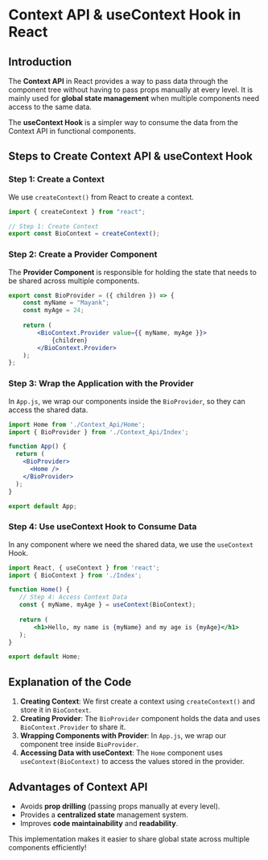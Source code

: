 # Context API & useContext Hook in React

## Introduction
The **Context API** in React provides a way to pass data through the component tree without having to pass props manually at every level. It is mainly used for **global state management** when multiple components need access to the same data.

The **useContext Hook** is a simpler way to consume the data from the Context API in functional components.

## Steps to Create Context API & useContext Hook

### Step 1: Create a Context
We use `createContext()` from React to create a context.

```jsx
import { createContext } from "react";

// Step 1: Create Context
export const BioContext = createContext();
```

### Step 2: Create a Provider Component
The **Provider Component** is responsible for holding the state that needs to be shared across multiple components.

```jsx
export const BioProvider = ({ children }) => {
    const myName = "Mayank";
    const myAge = 24;
    
    return (
        <BioContext.Provider value={{ myName, myAge }}>
            {children}
        </BioContext.Provider>
    );
};
```

### Step 3: Wrap the Application with the Provider
In `App.js`, we wrap our components inside the `BioProvider`, so they can access the shared data.

```jsx
import Home from './Context_Api/Home';
import { BioProvider } from './Context_Api/Index';

function App() {
  return (
    <BioProvider>
      <Home />
    </BioProvider>
  );
}

export default App;
```

### Step 4: Use useContext Hook to Consume Data
In any component where we need the shared data, we use the `useContext` Hook.

```jsx
import React, { useContext } from 'react';
import { BioContext } from './Index';

function Home() {
   // Step 4: Access Context Data
   const { myName, myAge } = useContext(BioContext);
   
   return (
       <h1>Hello, my name is {myName} and my age is {myAge}</h1>
   );
}

export default Home;
```

## Explanation of the Code
1. **Creating Context**: We first create a context using `createContext()` and store it in `BioContext`.
2. **Creating Provider**: The `BioProvider` component holds the data and uses `BioContext.Provider` to share it.
3. **Wrapping Components with Provider**: In `App.js`, we wrap our component tree inside `BioProvider`.
4. **Accessing Data with useContext**: The `Home` component uses `useContext(BioContext)` to access the values stored in the provider.

## Advantages of Context API
- Avoids **prop drilling** (passing props manually at every level).
- Provides a **centralized state** management system.
- Improves **code maintainability** and **readability**.

This implementation makes it easier to share global state across multiple components efficiently!

